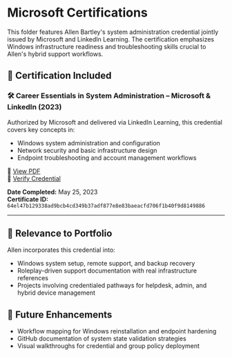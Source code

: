 # Microsoft Certifications

This folder features Allen Bartley's system administration credential jointly issued by Microsoft and LinkedIn Learning. The certification emphasizes Windows infrastructure readiness and troubleshooting skills crucial to Allen's hybrid support workflows.

## 🎯 Certification Included

### 🛠️ Career Essentials in System Administration – Microsoft & LinkedIn (2023)

Authorized by Microsoft and delivered via LinkedIn Learning, this credential covers key concepts in:

- Windows system administration and configuration
- Network security and basic infrastructure design
- Endpoint troubleshooting and account management workflows

📄 [View PDF](https://github.com/Allen-Bartley/personal-portfolio/blob/main/certifications/Microsoft/Certificate-Of-Completion-Career-Essentials-in-System-Administration-by-Microsoft-and-LinkedIn.pdf)  
🔗 [Verify Credential](https://www.linkedin.com/learning/career-essentials-in-system-administration-by-microsoft)

**Date Completed:** May 25, 2023  
**Certificate ID:** `64el47b129338ad9bcb4cd349b37adf877e8e83baeacfd706f1b40f9d8149886`

---

## 📌 Relevance to Portfolio

Allen incorporates this credential into:

- Windows system setup, remote support, and backup recovery  
- Roleplay-driven support documentation with real infrastructure references  
- Projects involving credentialed pathways for helpdesk, admin, and hybrid device management

## 🚀 Future Enhancements

- Workflow mapping for Windows reinstallation and endpoint hardening  
- GitHub documentation of system state validation strategies  
- Visual walkthroughs for credential and group policy deployment

